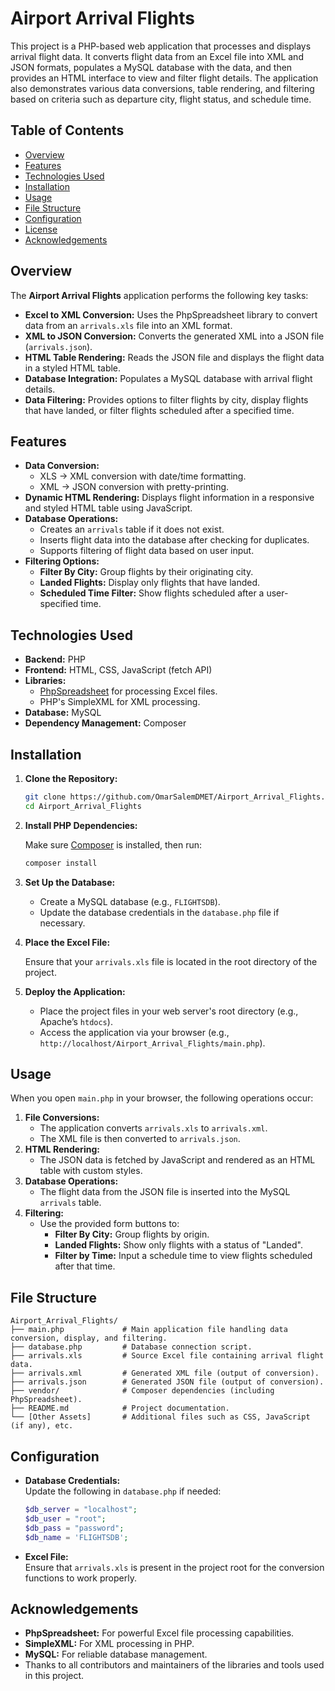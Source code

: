 # Airport Arrival Flights

This project is a PHP-based web application that processes and displays arrival flight data. It converts flight data from an Excel file into XML and JSON formats, populates a MySQL database with the data, and then provides an HTML interface to view and filter flight details. The application also demonstrates various data conversions, table rendering, and filtering based on criteria such as departure city, flight status, and schedule time.

## Table of Contents

- [Overview](#overview)
- [Features](#features)
- [Technologies Used](#technologies-used)
- [Installation](#installation)
- [Usage](#usage)
- [File Structure](#file-structure)
- [Configuration](#configuration)
- [License](#license)
- [Acknowledgements](#acknowledgements)

## Overview

The **Airport Arrival Flights** application performs the following key tasks:
- **Excel to XML Conversion:** Uses the PhpSpreadsheet library to convert data from an `arrivals.xls` file into an XML format.
- **XML to JSON Conversion:** Converts the generated XML into a JSON file (`arrivals.json`).
- **HTML Table Rendering:** Reads the JSON file and displays the flight data in a styled HTML table.
- **Database Integration:** Populates a MySQL database with arrival flight details.
- **Data Filtering:** Provides options to filter flights by city, display flights that have landed, or filter flights scheduled after a specified time.

## Features

- **Data Conversion:** 
  - XLS → XML conversion with date/time formatting.
  - XML → JSON conversion with pretty-printing.
- **Dynamic HTML Rendering:** Displays flight information in a responsive and styled HTML table using JavaScript.
- **Database Operations:**
  - Creates an `arrivals` table if it does not exist.
  - Inserts flight data into the database after checking for duplicates.
  - Supports filtering of flight data based on user input.
- **Filtering Options:**
  - **Filter By City:** Group flights by their originating city.
  - **Landed Flights:** Display only flights that have landed.
  - **Scheduled Time Filter:** Show flights scheduled after a user-specified time.

## Technologies Used

- **Backend:** PHP
- **Frontend:** HTML, CSS, JavaScript (fetch API)
- **Libraries:**
  - [PhpSpreadsheet](https://phpspreadsheet.readthedocs.io/) for processing Excel files.
  - PHP's SimpleXML for XML processing.
- **Database:** MySQL
- **Dependency Management:** Composer

## Installation

1. **Clone the Repository:**

   ```bash
   git clone https://github.com/OmarSalemDMET/Airport_Arrival_Flights.git
   cd Airport_Arrival_Flights
   ```

2. **Install PHP Dependencies:**

   Make sure [Composer](https://getcomposer.org/) is installed, then run:

   ```bash
   composer install
   ```

3. **Set Up the Database:**

   - Create a MySQL database (e.g., `FLIGHTSDB`).
   - Update the database credentials in the `database.php` file if necessary.

4. **Place the Excel File:**

   Ensure that your `arrivals.xls` file is located in the root directory of the project.

5. **Deploy the Application:**

   - Place the project files in your web server's root directory (e.g., Apache’s `htdocs`).
   - Access the application via your browser (e.g., `http://localhost/Airport_Arrival_Flights/main.php`).

## Usage

When you open `main.php` in your browser, the following operations occur:

1. **File Conversions:**
   - The application converts `arrivals.xls` to `arrivals.xml`.
   - The XML file is then converted to `arrivals.json`.
2. **HTML Rendering:**
   - The JSON data is fetched by JavaScript and rendered as an HTML table with custom styles.
3. **Database Operations:**
   - The flight data from the JSON file is inserted into the MySQL `arrivals` table.
4. **Filtering:**
   - Use the provided form buttons to:
     - **Filter By City:** Group flights by origin.
     - **Landed Flights:** Show only flights with a status of "Landed".
     - **Filter by Time:** Input a schedule time to view flights scheduled after that time.

## File Structure

```
Airport_Arrival_Flights/
├── main.php             # Main application file handling data conversion, display, and filtering.
├── database.php         # Database connection script.
├── arrivals.xls         # Source Excel file containing arrival flight data.
├── arrivals.xml         # Generated XML file (output of conversion).
├── arrivals.json        # Generated JSON file (output of conversion).
├── vendor/              # Composer dependencies (including PhpSpreadsheet).
├── README.md            # Project documentation.
└── [Other Assets]       # Additional files such as CSS, JavaScript (if any), etc.
```

## Configuration

- **Database Credentials:**  
  Update the following in `database.php` if needed:
  ```php
  $db_server = "localhost";  
  $db_user = "root";         
  $db_pass = "password";             
  $db_name = 'FLIGHTSDB';
  ```
- **Excel File:**  
  Ensure that `arrivals.xls` is present in the project root for the conversion functions to work properly.


## Acknowledgements

- **PhpSpreadsheet:** For powerful Excel file processing capabilities.
- **SimpleXML:** For XML processing in PHP.
- **MySQL:** For reliable database management.
- Thanks to all contributors and maintainers of the libraries and tools used in this project.
